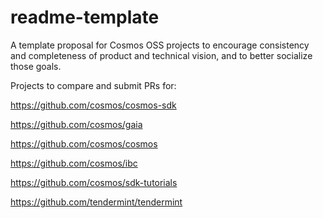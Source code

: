 # readme-template
A template proposal for Cosmos OSS projects to encourage consistency and completeness of product and technical vision, and to better socialize those goals.


Projects to compare and submit PRs for:

https://github.com/cosmos/cosmos-sdk

https://github.com/cosmos/gaia

https://github.com/cosmos/cosmos

https://github.com/cosmos/ibc

https://github.com/cosmos/sdk-tutorials

https://github.com/tendermint/tendermint
